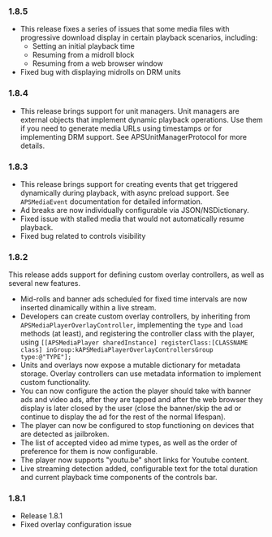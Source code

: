 ### 1.8.5
* This release fixes a series of issues that some media files with progressive download display in certain playback scenarios, including:
  * Setting an initial playback time
  * Resuming from a midroll block
  * Resuming from a web browser window
* Fixed bug with displaying midrolls on DRM units

### 1.8.4
* This release brings support for unit managers. Unit managers are external objects that implement dynamic playback operations. Use them if you need to generate media URLs using timestamps or for implementing DRM support. See APSUnitManagerProtocol for more details.

### 1.8.3
* This release brings support for creating events that get triggered dynamically during playback, with async preload support. See `APSMediaEvent` documentation for detailed information.
* Ad breaks are now individually configurable via JSON/NSDictionary.
* Fixed issue with stalled media that would not automatically resume playback.
* Fixed bug related to controls visibility

### 1.8.2
This release adds support for defining custom overlay controllers, as well as several new features.
* Mid-rolls and banner ads scheduled for fixed time intervals are now inserted dinamically within a live stream.
* Developers can create custom overlay controllers, by inheriting from `APSMediaPlayerOverlayController`, implementing the `type` and `load` methods (at least), and registering the controller class with the player, using `[[APSMediaPlayer sharedInstance] registerClass:[CLASSNAME class] inGroup:kAPSMediaPlayerOverlayControllersGroup type:@"TYPE"];`
* Units and overlays now expose a mutable dictionary for metadata storage. Overlay controllers can use metadata information to implement custom functionality.
* You can now configure the action the player should take with banner ads and video ads, after they are tapped and after the web browser they display is later closed by the user (close the banner/skip the ad or continue to display the ad for the rest of the normal lifespan).
* The player can now be configured to stop functioning on devices that are detected as jailbroken.
* The list of accepted video ad mime types, as well as the order of preference for them is now configurable.
* The player now supports "youtu.be" short links for Youtube content.
* Live streaming detection added, configurable text for the total duration and current playback time components of the controls bar.

### 1.8.1
 * Release 1.8.1
 * Fixed overlay configuration issue